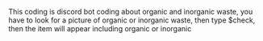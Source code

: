 This coding is discord bot coding about organic and inorganic waste, you have to look for a picture of organic or inorganic waste, then type $check, then the item will appear including organic or inorganic
